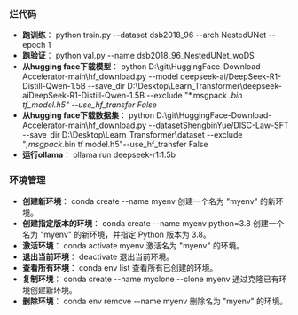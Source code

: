 ### 烂代码
- **跑训练**：
python train.py --dataset dsb2018_96 --arch NestedUNet --epoch 1
- **跑验证**：
python val.py --name dsb2018_96_NestedUNet_woDS
- **从hugging face下载模型**：
python D:\git\HuggingFace-Download-Accelerator-main\hf_download.py --model deepseek-ai/DeepSeek-R1-Distill-Qwen-1.5B --save_dir D:\Desktop\Learn_Transformer\deepseek-aiDeepSeek-R1-Distill-Qwen-1.5B --exclude "*.msgpack *.bin tf_model.h5"  --use_hf_transfer False*
- **从hugging face下载数据集**：
python D:\git\HuggingFace-Download-Accelerator-main\hf_download.py --datasetShengbinYue/DlSC-Law-SFT --save_dir D:\Desktop\Learn_Transformer\dataset --exclude "*,msgpack*.bin tf model.h5"--use_hf_transfer False
- **运行ollama**：
ollama run deepseek-r1:1.5b


### 环境管理
- **创建新环境**：
  conda create --name myenv
  创建一个名为 "myenv" 的新环境。
- **创建指定版本的环境**：
  conda create --name myenv python=3.8
  创建一个名为 "myenv" 的新环境，并指定 Python 版本为 3.8。
- **激活环境**：
  conda activate myenv
  激活名为 "myenv" 的环境。
- **退出当前环境**：
  deactivate
  退出当前环境。
- **查看所有环境**：
  conda env list
  查看所有已创建的环境。
- **复制环境**：
  conda create --name myclone --clone myenv
  通过克隆已有环境创建新环境。
- **删除环境**：
  conda env remove --name myenv
  删除名为 "myenv" 的环境。
